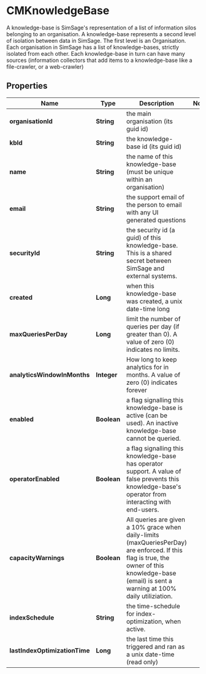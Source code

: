

# CMKnowledgeBase

A knowledge-base is SimSage's representation of a list of information silos belonging to an organisation.  A knowledge-base represents a second level of isolation between data in SimSage.  The first level is an Organisation.  Each organisation in SimSage has a list of knowledge-bases, strictly isolated from each other.  Each knowledge-base in turn can have many sources (information collectors that add items to a knowledge-base like a file-crawler, or a web-crawler)

## Properties

| Name | Type | Description | Notes |
|------------ | ------------- | ------------- | -------------|
|**organisationId** | **String** | the main organisation (its guid id) |  |
|**kbId** | **String** | the knowledge-base id (its guid id) |  |
|**name** | **String** | the name of this knowledge-base (must be unique within an organisation) |  |
|**email** | **String** | the support email of the person to email with any UI generated questions |  |
|**securityId** | **String** | the security id (a guid) of this knowledge-base.  This is a shared secret between SimSage and external systems. |  |
|**created** | **Long** | when this knowledge-base was created, a unix date-time long |  |
|**maxQueriesPerDay** | **Long** | limit the number of queries per day (if greater than 0).  A value of zero (0) indicates no limits. |  |
|**analyticsWindowInMonths** | **Integer** | How long to keep analytics for in months.  A value of zero (0) indicates forever |  |
|**enabled** | **Boolean** | a flag signalling this knowledge-base is active (can be used).  An inactive knowledge-base cannot be queried. |  |
|**operatorEnabled** | **Boolean** | a flag signalling this knowledge-base has operator support.  A value of false prevents this knowledge-base&#39;s operator from interacting with end-users. |  |
|**capacityWarnings** | **Boolean** | All queries are given a 10% grace when daily-limits (maxQueriesPerDay) are enforced.  If this flag is true, the owner of this knowledge-base (email) is sent a warning at 100% daily utiliziation. |  |
|**indexSchedule** | **String** | the time-schedule for index-optimization, when active. |  |
|**lastIndexOptimizationTime** | **Long** | the last time this triggered and ran as a unix date-time (read only) |  |



